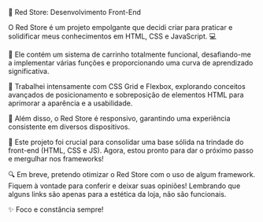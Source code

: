 🚀 Red Store: Desenvolvimento Front-End

O Red Store é um projeto empolgante que decidi criar para praticar e solidificar meus conhecimentos em HTML, CSS e JavaScript. 💻

🛒 Ele contém um sistema de carrinho totalmente funcional, desafiando-me a implementar várias funções e proporcionando uma curva de aprendizado significativa.

🎨 Trabalhei intensamente com CSS Grid e Flexbox, explorando conceitos avançados de posicionamento e sobreposição de elementos HTML para aprimorar a aparência e a usabilidade.

📱 Além disso, o Red Store é responsivo, garantindo uma experiência consistente em diversos dispositivos.

💪 Este projeto foi crucial para consolidar uma base sólida na trindade do front-end (HTML, CSS e JS). Agora, estou pronto para dar o próximo passo e mergulhar nos frameworks!

🔍 Em breve, pretendo otimizar o Red Store com o uso de algum framework. Fiquem à vontade para conferir e deixar suas opiniões! Lembrando que alguns links são apenas para a estética da loja, não são funcionais.

✨ Foco e constância sempre!
